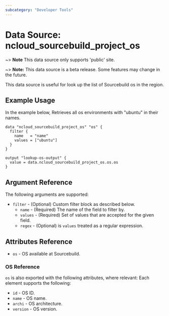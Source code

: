 ```yaml
---
subcategory: "Developer Tools"
---
```



# Data Source: ncloud_sourcebuild_project_os

~> **Note** This data source only supports 'public' site.

~> **Note:** This data source is a beta release. Some features may change in the future.

This data source is useful for look up the list of Sourcebuild os in the region.

## Example Usage

In the example below, Retrieves all os environments with "ubuntu" in their names.

```hcl
data "ncloud_sourcebuild_project_os" "os" {
  filter {
    name   = "name"
    values = ["ubuntu"]
  }
}

output "lookup-os-output" {
  value = data.ncloud_sourcebuild_project_os.os.os
}
```

## Argument Reference

The following arguments are supported:

* `filter` - (Optional) Custom filter block as described below.
    * `name` - (Required) The name of the field to filter by.
    * `values` - (Required) Set of values that are accepted for the given field.
    * `regex` - (Optional) is `values` treated as a regular expression.

## Attributes Reference

* `os` - OS available at Sourcebuild.

### OS Reference

`os` is also exported with the following attributes, where relevant: Each element supports the following:

* `id` - OS ID.
* `name` - OS name.
* `archi` - OS architecture.
* `version` - OS version.
